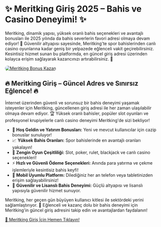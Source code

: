 <h1>✨ Meritking Giriş 2025 – Bahis ve Casino Deneyimi! ✨</h1>
<p>Meritking, dinamik yapısı, yüksek oranlı bahis seçenekleri ve avantajlı bonusları ile 2025 yılında da bahis severlerin favori adresi olmaya devam ediyor! 🎰 Güvenilir altyapısı sayesinde, Meritking'te spor bahislerinden canlı casino oyunlarına kadar geniş bir yelpazede eğlenceli vakit geçirebilirsiniz. Kesintisiz hizmet sunan bu platformda, en güncel giriş adresi üzerinden kolayca erişim sağlayarak kazancınızı artırabilirsiniz. 💸</p>
<a href="https://t.me/+vT5xydT9LLBlMzA0" title="Meritking Bonus Fırsatları">
    <img src="https://i.ibb.co/5K7Ks6w/zzzz3.gif" alt="Meritking Bonus Kazan" style="max-width:100%; height:auto; border-radius:8px;">
</a>
<div class="description">
    <h2>🔥 Meritking Giriş – Güncel Adres ve Sınırsız Eğlence! 🔥</h2>
    <p>İnternet üzerinden güvenli ve sorunsuz bir bahis deneyimi yaşamak isteyenler için Meritking, güncellenen giriş adresi ile her zaman ulaşılabilir olmaya devam ediyor. 🏆 Yüksek oranlı bahisler, popüler slot oyunları ve profesyonel krupiyelerle canlı casino deneyimi Meritking'de sizi bekliyor!</p>
    <ul>
        <li>🎁 <strong>Hoş Geldin ve Yatırım Bonusları:</strong> Yeni ve mevcut kullanıcılar için cazip bonuslar sunuluyor!</li>
        <li>📈 <strong>Yüksek Bahis Oranları:</strong> Spor bahislerinde en avantajlı oranları yakalayın!</li>
        <li>🎲 <strong>Zengin Oyun Çeşitliliği:</strong> Slot, poker, rulet, blackjack ve canlı casino seçenekleri!</li>
        <li>⚡️ <strong>Hızlı ve Güvenli Ödeme Seçenekleri:</strong> Anında para yatırma ve çekme işlemleriyle kesintisiz bahis keyfi!</li>
        <li>📱 <strong>Mobil Uyumlu Platform:</strong> Dilediğiniz her an telefon veya tabletinizden erişim sağlayabilirsiniz!</li>
        <li>🔐 <strong>Güvenilir ve Lisanslı Bahis Deneyimi:</strong> Güçlü altyapısı ve lisanslı yapısıyla güvenilir hizmet sunuyor.</li>
    </ul>
    <p>Meritking, her geçen gün büyüyen kullanıcı kitlesi ile sektördeki yerini sağlamlaştırıyor. 🌟 Eğlenceli ve kazanç dolu bir bahis deneyimi için Meritking'in güncel giriş adresini takip edin ve avantajlardan faydalanın!</p>
    <p><a href="https://t.me/+vT5xydT9LLBlMzA0" title="Meritking Giriş Adresi">🔗 Meritking Giriş İçin Hemen Tıklayın!</a></p>
</div>
